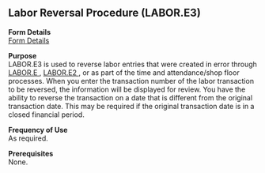 ##  Labor Reversal Procedure (LABOR.E3)

<PageHeader />

**Form Details**  
[ Form Details ](LABOR-E3-1/README.md)   

**Purpose**  
LABOR.E3 is used to reverse labor entries that were created in error through [ LABOR.E ](../../../../rover/PRO-OVERVIEW/PRO-ENTRY/LABOR-E) , [ LABOR.E2 ](../../../../rover/PRO-OVERVIEW/PRO-ENTRY/LABOR-E2) , or as part of the time and attendance/shop floor processes. When you enter the transaction number of the labor transaction to be reversed, the information will be displayed for review. You have the ability to reverse the transaction on a date that is different from the original transaction date. This may be required if the original transaction date is in a closed financial period. 

**Frequency of Use**  
As required.

**Prerequisites**  
None.

<badge text= "Version 8.10.57" vertical="middle" />

<PageFooter />